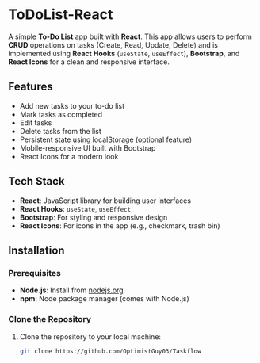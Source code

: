 # ToDoList-React

A simple **To-Do List** app built with **React**. This app allows users to perform **CRUD** operations on tasks (Create, Read, Update, Delete) and is implemented using **React Hooks** (`useState`, `useEffect`), **Bootstrap**, and **React Icons** for a clean and responsive interface.

## Features

- Add new tasks to your to-do list
- Mark tasks as completed
- Edit tasks
- Delete tasks from the list
- Persistent state using localStorage (optional feature)
- Mobile-responsive UI built with Bootstrap
- React Icons for a modern look

## Tech Stack

- **React**: JavaScript library for building user interfaces
- **React Hooks**: `useState`, `useEffect`
- **Bootstrap**: For styling and responsive design
- **React Icons**: For icons in the app (e.g., checkmark, trash bin)

## Installation

### Prerequisites

- **Node.js**: Install from [nodejs.org](https://nodejs.org/)
- **npm**: Node package manager (comes with Node.js)

### Clone the Repository

1. Clone the repository to your local machine:
   ```bash
   git clone https://github.com/OptimistGuy03/Taskflow

